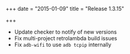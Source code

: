 +++
date = "2015-01-09"
title = "Release 1.3.15"

+++


* Update checker to notify of new versions
* Fix multi-project retrolambda build issues
* Fix `adb-wifi` to use `adb tcpip` internally
